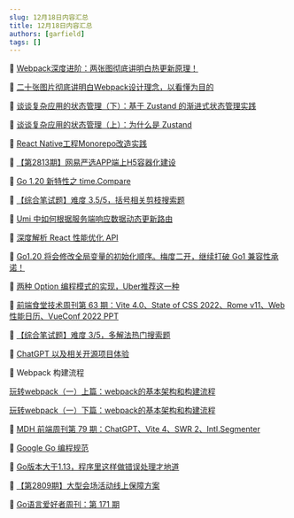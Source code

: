 ```yaml
---
slug: 12月18日内容汇总
title: 12月18日内容汇总
authors: [garfield]
tags: []
---
```


📒 [Webpack深度进阶：两张图彻底讲明白热更新原理！](https://juejin.cn/post/7176963906844246074)

📒 [二十张图片彻底讲明白Webpack设计理念，以看懂为目的](https://juejin.cn/post/7170852747749621791)

📒 [谈谈复杂应用的状态管理（下）：基于 Zustand 的渐进式状态管理实践](https://mp.weixin.qq.com/s/QUpei0fQA4CYYkhamjAdDw)

📒 [谈谈复杂应用的状态管理（上）：为什么是 Zustand](https://juejin.cn/post/7177216308843380797)

📒 [React Native工程Monorepo改造实践](https://juejin.cn/post/7177585131861835837)

📒 [【第2813期】网易严选APP端上H5容器化建设](https://mp.weixin.qq.com/s/JzHA3htAjHXhQ4HeshflzA)

📒 [Go 1.20 新特性之 time.Compare](https://mp.weixin.qq.com/s/setWdt_6S26_-tEX7ua07g)

📒 [【综合笔试题】难度 3.5/5，括号相关剪枝搜索题](https://mp.weixin.qq.com/s/x_Z58gxrzhJURRhIdxfpEg)

📒 [Umi 中如何根据服务端响应数据动态更新路由](https://juejin.cn/post/7176943264749060155)

📒 [深度解析 React 性能优化 API](https://mp.weixin.qq.com/s/svGYB3HvmLDMerlM50BhAg)

📒 [Go1.20 将会修改全局变量的初始化顺序。梅度二开，继续打破 Go1 兼容性承诺！](https://mp.weixin.qq.com/s/rtEhjJhwdkX3U01vHG6S8g)

📒 [两种 Option 编程模式的实现，Uber推荐这一种](https://mp.weixin.qq.com/s/LW8Woq5Rg4x31DbtD-_jeA)

📒 [前端食堂技术周刊第 63 期：Vite 4.0、State of CSS 2022、Rome v11、Web 性能日历、VueConf 2022 PPT](https://juejin.cn/post/7176430181765087269)

📒 [【综合笔试题】难度 3/5，多解法热门搜索题](https://juejin.cn/post/7176504540793929789)

📒 [ChatGPT 以及相关开源项目体验](https://juejin.cn/post/7176275850101260325)

📒 Webpack 构建流程

[玩转webpack（一）上篇：webpack的基本架构和构建流程](https://segmentfault.com/a/1190000012081469)

[玩转webpack（一）下篇：webpack的基本架构和构建流程](https://segmentfault.com/a/1190000012099163)

📒 [MDH 前端周刊第 79 期：ChatGPT、Vite 4、SWR 2、Intl.Segmenter](https://mp.weixin.qq.com/s/hqTB22O0SXfMSBrEuvTvjg)

📒 [Google Go 编程规范](https://gocn.github.io/styleguide/docs/02-guide/)

📒 [Go版本大于1.13，程序里这样做错误处理才地道](https://mp.weixin.qq.com/s/SFbSAGwQgQBVWpySYF-rkw)

📒 [【第2809期】大型会场活动线上保障方案](https://mp.weixin.qq.com/s/6dsPnQlq8BfHkdibfiNcUg)

📒 [Go语言爱好者周刊：第 171 期](https://mp.weixin.qq.com/s/5aScdlfyWM25VoekLlHhVQ)
